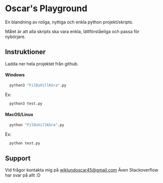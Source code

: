 
# Oscar's Playground

En blandning av roliga, nyttiga och enkla python projekt/skripts.

Målet är att alla skripts ska vara enkla, lättförståeliga och passa för nybörjare. 





## Instruktioner

Ladda ner hela projektet från github.

#### Windows

```cmd
  python3 "FilDuVillKöra".py
```

Ex:
```cmd
  python3 test.py
```
#### MacOS/Linux

```cmd
  python "FilDuVillKöra".py
```

Ex:
```cmd
  python test.py
```




## Support

Vid frågor kontakta mig på wiklundoscar45@gmail.com
Även Stackoverflow har svar på allt :D


